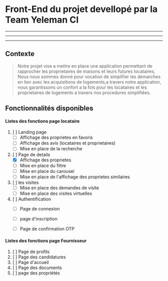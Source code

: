 # Front-End du projet devellopé par la Team Yeleman CI
***
***
****



## Contexte
> Notre projet vise a mettre en place une application permettant de rapprocher les proprietaires de maisons et leurs futures locataires, Nous nous sommes donné pour vocation de simplifier les demarches en lien avec les acquisitions de logements,a travers notre application, nous garantissons un confort a la fois pour les locataires et les proprietaires de logements a travers nos procedures simplifiées.


## Fonctionnalités disponibles

#### Listes des fonctions page locataire

1. [ ]  Landing page
    * [ ] Affichage des proprietes en favoris
    * [ ] Affichage des avis (locataires et proprietaires)
    * [ ] Mise en place de la recherche

2. [ ] Page de details
    * [x] Affichage des proprietes 
    * [ ] Mise en place du filtre 
    * [ ] Mise en place du carousel
    * [ ] Mise en place de l'affichage des proprietes similaires

3. [ ] les visites
    * [ ] Mise en place des demandes de visite
    * [ ] Mise en place des visites virtuelles

4. [ ] Authentification
    * [ ] Page de connexion
    * [ ] page d'inscription 
    * [ ] Page de confirmation OTP


#### Listes des fonctions page Fournisseur

1. [ ] Page de profils
2. [ ] Page des candidatures
3. [ ] Page d'accueil
4. [ ] Page des documents
5. [ ] page des propriétés 


 
